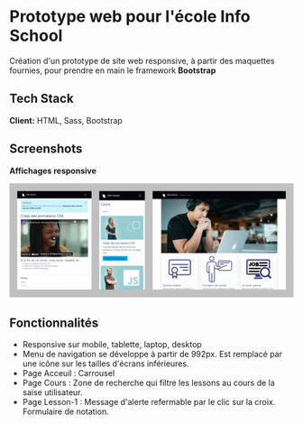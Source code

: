 # Prototype web pour l'école Info School

Création d'un prototype de site web responsive, à partir des maquettes fournies, pour prendre en main le framework **Bootstrap**


## Tech Stack

**Client:** HTML, Sass, Bootstrap
  
## Screenshots
**Affichages responsive**

![Affichage laptop](https://github.com/CarolineSenes/Info_School/blob/master/images/responsive/responsive.jpg)

## Fonctionnalités

- Responsive sur mobile, tablette, laptop, desktop
- Menu de navigation se développe à partir de 992px. Est remplacé par une icône sur les tailles d'écrans inférieures.
- Page Acceuil : Carrousel
- Page Cours : Zone de recherche qui filtre les lessons au cours de la saise utilisateur.
- Page Lesson-1 : Message d'alerte refermable par le clic sur la croix. Formulaire de notation.

  